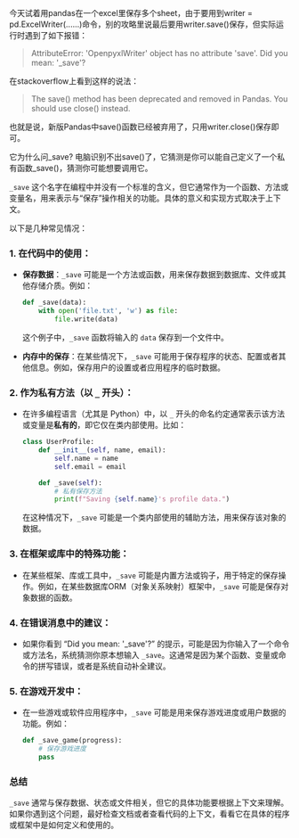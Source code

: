 今天试着用pandas在一个excel里保存多个sheet，由于要用到writer = pd.ExcelWriter(......)命令，别的攻略里说最后要用writer.save()保存，但实际运行时遇到了如下报错：

> AttributeError: 'OpenpyxlWriter' object has no attribute 'save'. Did you mean: '_save'?

在stackoverflow上看到这样的说法：

> The save() method has been deprecated and removed in Pandas. You should use close() instead.

也就是说，新版Pandas中save()函数已经被弃用了，只用writer.close()保存即可。

它为什么问_save?
电脑识别不出save()了，它猜测是你可以能自己定义了一个私有函数_save()，猜测你可能想要调用它。


`_save` 这个名字在编程中并没有一个标准的含义，但它通常作为一个函数、方法或变量名，用来表示与“保存”操作相关的功能。具体的意义和实现方式取决于上下文。

以下是几种常见情况：

### 1. **在代码中的使用：**
   - **保存数据**：`_save` 可能是一个方法或函数，用来保存数据到数据库、文件或其他存储介质。例如：
     ```python
     def _save(data):
         with open('file.txt', 'w') as file:
             file.write(data)
     ```
     这个例子中，`_save` 函数将输入的 `data` 保存到一个文件中。

   - **内存中的保存**：在某些情况下，`_save` 可能用于保存程序的状态、配置或者其他信息。例如，保存用户的设置或者应用程序的临时数据。

### 2. **作为私有方法（以 `_` 开头）：**
   - 在许多编程语言（尤其是 Python）中，以 `_` 开头的命名约定通常表示该方法或变量是**私有的**，即它仅在类内部使用。比如：
     ```python
     class UserProfile:
         def __init__(self, name, email):
             self.name = name
             self.email = email

         def _save(self):
             # 私有保存方法
             print(f"Saving {self.name}'s profile data.")
     ```
     在这种情况下，`_save` 可能是一个类内部使用的辅助方法，用来保存该对象的数据。

### 3. **在框架或库中的特殊功能：**
   - 在某些框架、库或工具中，`_save` 可能是内置方法或钩子，用于特定的保存操作。例如，在某些数据库ORM（对象关系映射）框架中，`_save` 可能是保存对象数据的函数。

### 4. **在错误消息中的建议：**
   - 如果你看到 “Did you mean: '_save'?” 的提示，可能是因为你输入了一个命令或方法名，系统猜测你原本想输入 `_save`。这通常是因为某个函数、变量或命令的拼写错误，或者是系统自动补全建议。

### 5. **在游戏开发中：**
   - 在一些游戏或软件应用程序中，`_save` 可能是用来保存游戏进度或用户数据的功能。例如：
     ```python
     def _save_game(progress):
         # 保存游戏进度
         pass
     ```

### 总结
`_save` 通常与保存数据、状态或文件相关，但它的具体功能要根据上下文来理解。如果你遇到这个问题，最好检查文档或者查看代码的上下文，看看它在具体的程序或框架中是如何定义和使用的。
